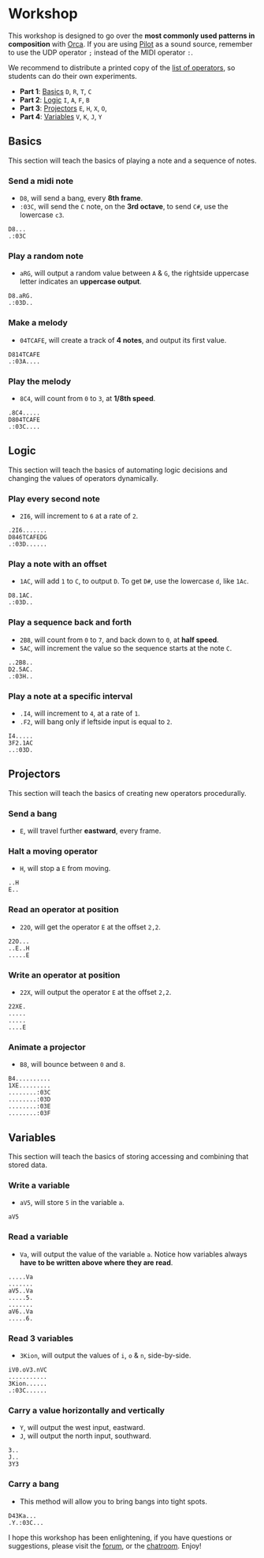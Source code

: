 # Workshop

This workshop is designed to go over the **most commonly used patterns in composition** with [Orca](https://github.com/hundredrabbits/Orca). If you are using [Pilot](http://github.com/hundredrabbits/Pilot) as a sound source, remember to use the UDP operator `;` instead of the MIDI operator `:`.

We recommend to distribute a printed copy of the [list of operators](https://github.com/hundredrabbits/Orca#operators), so students can do their own experiments.

- **Part 1**: [Basics](#Basics) `D`, `R`, `T`, `C`
- **Part 2**: [Logic](#Logic) `I`, `A`, `F`, `B`
- **Part 3**: [Projectors](#Projectors) `E`, `H`, `X`, `O`,
- **Part 4**: [Variables](#Variables) `V`, `K`, `J`, `Y`

## Basics

This section will teach the basics of playing a note and a sequence of notes.

### Send a midi note

- `D8`, will send a bang, every **8th frame**.
- `:03C`, will send the `C` note, on the **3rd octave**, to send `C#`, use the lowercase `c3`.

```
D8...
.:03C
```

### Play a random note

- `aRG`, will output a random value between `A` & `G`, the rightside uppercase letter indicates an **uppercase output**.

```
D8.aRG.
.:03D..
```

### Make a melody

- `04TCAFE`, will create a track of **4 notes**, and output its first value.

```
D814TCAFE
.:03A....
```

### Play the melody

- `8C4`, will count from `0` to `3`, at **1/8th speed**.

```
.8C4.....
D804TCAFE
.:03C....
```

## Logic

This section will teach the basics of automating logic decisions and changing the values of operators dynamically.

### Play every second note

- `2I6`, will increment to `6` at a rate of `2`.

```
.2I6.......
D846TCAFEDG
.:03D......
```

### Play a note with an offset

- `1AC`, will add `1` to `C`, to output `D`. To get `D#`, use the lowercase `d`, like `1Ac`.

```
D8.1AC.
.:03D..
```

### Play a sequence back and forth

- `2B8`, will count from `0` to `7`, and back down to `0`, at **half speed**.
- `5AC`, will increment the value so the sequence starts at the note `C`.

```
..2B8..
D2.5AC.
.:03H..
```

### Play a note at a specific interval

- `.I4`, will increment to `4`, at a rate of `1`.
- `.F2`, will bang only if leftside input is equal to `2`.

```
I4.....
3F2.1AC
..:03D.
```

## Projectors

This section will teach the basics of creating new operators procedurally.

### Send a bang

- `E`, will travel further **eastward**, every frame.

### Halt a moving operator

- `H`, will stop a `E` from moving.

```
..H
E..
```

### Read an operator at position

- `22O`, will get the operator `E` at the offset `2,2`.

```
22O...
..E..H
.....E
```

### Write an operator at position

- `22X`, will output the operator `E` at the offset `2,2`.

```
22XE.
.....
.....
....E
```

### Animate a projector

- `B8`, will bounce between `0` and `8`.

```
B4..........
1XE.........
........:03C
........:03D
........:03E
........:03F
```

## Variables

This section will teach the basics of storing accessing and combining that stored data.

### Write a variable

- `aV5`, will store `5` in the variable `a`.

```
aV5
```

### Read a variable

- `Va`, will output the value of the variable `a`. Notice how variables always **have to be written above where they are read**.

```
.....Va
.......
aV5..Va
.....5.
.......
aV6..Va
.....6.
```

### Read 3 variables

- `3Kion`, will output the values of `i`, `o` & `n`, side-by-side.

```
iV0.oV3.nVC
...........
3Kion......
.:03C......
```

### Carry a value horizontally and vertically

- `Y`, will output the west input, eastward.
- `J`, will output the north input, southward.

```
3..
J..
3Y3
```

### Carry a bang

- This method will allow you to bring bangs into tight spots.

```
D43Ka...
.Y.:03C...
```

I hope this workshop has been enlightening, if you have questions or suggestions, please visit the [forum](https://llllllll.co/t/orca-live-coding-tool/17689), or the [chatroom](https://talk.lurk.org/channel/orca). Enjoy!

